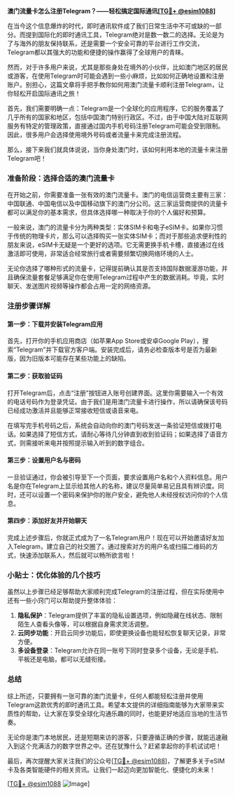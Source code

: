 **澳门流量卡怎么注册Telegram？——轻松搞定国际通讯[[TG💪+ @esim1088](https://t.me/s/esim1088)]**

在当今这个信息爆炸的时代，即时通讯软件成了我们日常生活中不可或缺的一部分。而提到国际化的即时通讯工具，Telegram绝对是数一数二的选择。无论是为了与海外的朋友保持联系，还是需要一个安全可靠的平台进行工作交流，Telegram都以其强大的功能和便捷的操作赢得了全球用户的青睐。

然而，对于许多用户来说，尤其是那些身处在境外的小伙伴，比如澳门地区的居民或游客，在使用Telegram时可能会遇到一些小麻烦，比如如何正确地设置和注册账户。别担心，这篇文章将手把手教你如何用澳门流量卡顺利注册Telegram，让你轻松开启国际通讯之旅！

首先，我们需要明确一点：Telegram是一个全球化的应用程序，它的服务覆盖了几乎所有的国家和地区，包括中国澳门特别行政区。不过，由于中国大陆对互联网服务有特定的管理政策，直接通过国内手机号码注册Telegram可能会受到限制。因此，很多用户会选择使用境外号码或者流量卡来完成注册流程。

那么，接下来我们就具体说说，当你身处澳门时，该如何利用本地的流量卡来注册Telegram吧！

### 准备阶段：选择合适的澳门流量卡

在开始之前，你需要准备一张有效的澳门流量卡。澳门的电信运营商主要有三家：中国联通、中国电信以及中国移动旗下的澳门分公司。这三家运营商提供的流量卡都可以满足你的基本需求，但具体选择哪一种取决于你的个人偏好和预算。

一般来说，澳门的流量卡分为两种类型：实体SIM卡和电子eSIM卡。如果你习惯于传统的物理卡片，那么可以选择购买一张实体SIM卡；而对于那些追求便利性的朋友来说，eSIM卡无疑是一个更好的选项。它无需更换手机卡槽，直接通过在线激活即可使用，非常适合经常旅行或者需要频繁切换网络环境的人士。

无论你选择了哪种形式的流量卡，记得提前确认其是否支持国际数据漫游功能，并且确保流量套餐足够满足你在使用Telegram过程中产生的数据消耗。毕竟，实时聊天、发送图片视频等操作都会占用一定的网络资源。

### 注册步骤详解

#### 第一步：下载并安装Telegram应用

首先，打开你的手机应用商店（如苹果App Store或安卓Google Play），搜索“Telegram”并下载官方客户端。安装完成后，请务必检查版本号是否为最新版，因为旧版本可能存在某些功能上的缺陷。

#### 第二步：获取验证码

打开Telegram后，点击“注册”按钮进入账号创建界面。这里你需要输入一个有效的电话号码作为登录凭证。由于我们是用澳门流量卡进行操作，所以请确保该号码已经成功激活并且能够正常接收短信或语音来电。

在填写完手机号码之后，系统会自动向你的澳门号码发送一条验证短信或拨打电话。如果选择了短信方式，请耐心等待几分钟直到收到验证码；如果选择了语音方式，则需接听来电并按照提示输入听到的数字组合。

#### 第三步：设置用户名与密码

一旦验证通过，你会被引导至下一个页面，要求设置用户名和个人资料信息。用户名是你在Telegram上显示给其他人的名称，建议尽量简单易记且具有辨识度。同时，还可以设置一个密码来保护你的账户安全，避免他人未经授权访问你的个人信息。

#### 第四步：添加好友并开始聊天

完成上述步骤后，你就正式成为了一名Telegram用户！现在可以开始邀请好友加入Telegram，建立自己的社交圈了。通过搜索对方的用户名或扫描二维码的方式，快速添加联系人，然后就可以畅所欲言啦！

### 小贴士：优化体验的几个技巧

虽然以上步骤已经足够帮助大家顺利完成Telegram的注册过程，但在实际使用中还有一些小窍门可以帮助提升整体体验：

1. **隐私保护**：Telegram提供了丰富的隐私设置选项，例如隐藏在线状态、限制陌生人查看头像等，可以根据自身需求灵活调整。
2. **云同步功能**：开启云同步功能后，即使更换设备也能轻松恢复聊天记录，非常方便。
3. **多设备登录**：Telegram允许在同一账号下同时登录多个设备，无论是手机、平板还是电脑，都可以无缝衔接。

### 总结

综上所述，只要拥有一张可靠的澳门流量卡，任何人都能轻松注册并使用Telegram这款优秀的即时通讯工具。希望本文提供的详细指南能够为大家带来实质性的帮助，让大家在享受全球化沟通乐趣的同时，也能更好地适应当地的生活节奏。

无论你是澳门本地居民，还是短期来访的游客，只要遵循正确的步骤，就能迅速融入到这个充满活力的数字世界之中。还在犹豫什么？赶紧拿起你的手机试试吧！

最后，再次提醒大家关注我们的公众号[[TG💪+ @esim1088](https://t.me/s/esim1088)]，了解更多关于eSIM卡及各类智能硬件的相关资讯。让我们一起迈向更加智能化、便捷化的未来！

[[TG💪+ @esim1088](https://t.me/s/esim1088) ![Image](https://i.postimg.cc/4NQfJmqS/Snipaste-2025-05-13-00-14-12.png)]